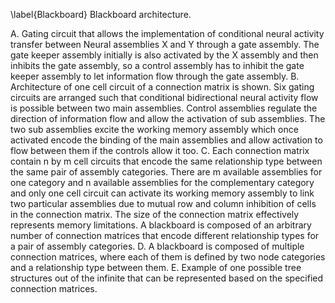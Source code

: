 \label{Blackboard} Blackboard architecture.

A. Gating circuit that allows the implementation of conditional neural activity transfer between Neural assemblies X and Y through a gate assembly. The gate keeper assembly initially is also activated by the X assembly and then inhibits the gate assembly, so a control assembly has to inhibit the gate keeper assembly to let information flow through the gate assembly.
B. Architecture of one cell circuit of a connection matrix is shown. Six gating circuits are arranged such that conditional bidirectional neural activity flow is possible between two main assemblies. Control assemblies regulate the direction of information flow and allow the activation of sub assemblies. The two sub assemblies excite the working memory assembly which once activated encode the binding of the main assemblies and allow activation to flow between them if the controls allow it too.
C. Each connection matrix contain n by m cell circuits that encode the same relationship type between the same pair of assembly categories. There are m available assemblies for one category and n available assemblies for the complementary category and only one cell circuit can activate its working memory assembly to link two particular assemblies due to mutual row and column inhibition of cells in the connection matrix. The size of the connection matrix effectively represents memory limitations. A blackboard is composed of an arbitrary number of connection matrices that encode different relationship types for a pair of assembly categories.
D. A blackboard is composed of multiple connection matrices, where each of them is defined by two node categories and a relationship type between them.
E. Example of one possible tree structures out of the infinite that can be represented based on the specified connection matrices.